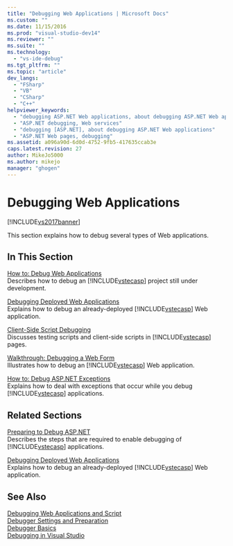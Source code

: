 ```yaml
---
title: "Debugging Web Applications | Microsoft Docs"
ms.custom: ""
ms.date: 11/15/2016
ms.prod: "visual-studio-dev14"
ms.reviewer: ""
ms.suite: ""
ms.technology: 
  - "vs-ide-debug"
ms.tgt_pltfrm: ""
ms.topic: "article"
dev_langs: 
  - "FSharp"
  - "VB"
  - "CSharp"
  - "C++"
helpviewer_keywords: 
  - "debugging ASP.NET Web applications, about debugging ASP.NET Web applications"
  - "ASP.NET debugging, Web services"
  - "debugging [ASP.NET], about debugging ASP.NET Web applications"
  - "ASP.NET Web pages, debugging"
ms.assetid: a096a90d-6d0d-4752-9fb5-417635ccab3e
caps.latest.revision: 27
author: MikeJo5000
ms.author: mikejo
manager: "ghogen"
---
```

# Debugging Web Applications
[!INCLUDE[vs2017banner](../includes/vs2017banner.md)]

This section explains how to debug several types of Web applications.  
  
## In This Section  
 [How to: Debug Web Applications](../debugger/how-to-debug-web-applications.md)  
 Describes how to debug an [!INCLUDE[vstecasp](../includes/vstecasp-md.md)] project still under development.  
  
 [Debugging Deployed Web Applications](../debugger/debugging-deployed-web-applications.md)  
 Explains how to debug an already-deployed [!INCLUDE[vstecasp](../includes/vstecasp-md.md)] Web application.  
  
 [Client-Side Script Debugging](../debugger/client-side-script-debugging.md)  
 Discusses testing scripts and client-side scripts in [!INCLUDE[vstecasp](../includes/vstecasp-md.md)] pages.  
  
 [Walkthrough: Debugging a Web Form](../debugger/walkthrough-debugging-a-web-form.md)  
 Illustrates how to debug an [!INCLUDE[vstecasp](../includes/vstecasp-md.md)] Web application.  
  
 [How to: Debug ASP.NET Exceptions](../debugger/how-to-debug-aspnet-exceptions.md)  
 Explains how to deal with exceptions that occur while you debug [!INCLUDE[vstecasp](../includes/vstecasp-md.md)] applications.  
  
## Related Sections  
 [Preparing to Debug ASP.NET](../debugger/preparing-to-debug-aspnet.md)  
 Describes the steps that are required to enable debugging of [!INCLUDE[vstecasp](../includes/vstecasp-md.md)] applications.  
  
 [Debugging Deployed Web Applications](../debugger/debugging-deployed-web-applications.md)  
 Explains how to debug an already-deployed [!INCLUDE[vstecasp](../includes/vstecasp-md.md)] Web application.  
  
## See Also  
 [Debugging Web Applications and Script](../debugger/debugging-web-applications-and-script.md)   
 [Debugger Settings and Preparation](../debugger/debugger-settings-and-preparation.md)   
 [Debugger Basics](../debugger/debugger-basics.md)   
 [Debugging in Visual Studio](../debugger/debugging-in-visual-studio.md)




